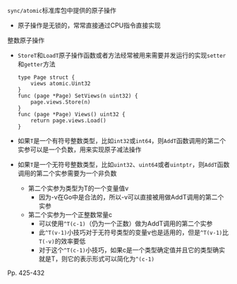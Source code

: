 `sync/atomic`标准库包中提供的原子操作

-   原子操作是无锁的，常常直接通过CPU指令直接实现



整数原子操作

-   `StoreT`和`LoadT`原子操作函数或者方法经常被用来需要并发运行的实现`setter`和`getter`方法

    ```
    type Page struct {
    	views atomic.Uint32
    }
    func (page *Page) SetViews(n uint32) {
    	page.views.Store(n)
    }
    func (page *Page) Views() uint32 {
    	return page.views.Load()
    }
    ```



-   如果`T`是一个有符号整数类型，比如`int32`或`int64`，则`AddT`函数调用的第二个实参可以是一个负数，用来实现原子减法操作
-   如果`T`是一个无符号整数类型，比如`uint32`、`uint64`或者`uintptr`，则`AddT`函数调用的第二个实参需要为一个非负数
    -   第二个实参为类型为T的一个变量值v
        -   因为-v在Go中是合法的，所以-v可以直接被用做AddT调用的第二个实参
    -   第二个实参为一个正整数常量c
        -   可以使用`^T(c-1)`（仍为一个正数）做为AddT调用的第二个实参
        -   此`^T(v-1)`小技巧对于无符号类型的变量v也是适用的，但是`^T(v-1)`比`T(-v)`的效率要低
        -   对于这个`^T(c-1)`小技巧，如果c是一个类型确定值并且它的类型确实就是T，则它的表示形式可以简化为`^(c-1)`



Pp. 425-432